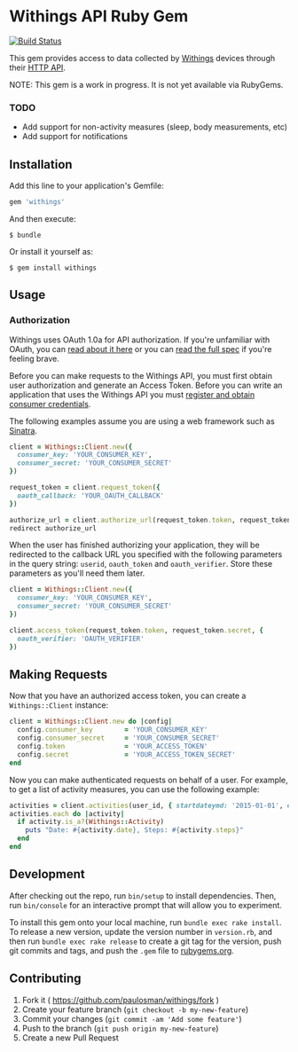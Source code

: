 # Withings API Ruby Gem

[![Build Status](http://img.shields.io/travis/paulosman/withings.svg)][travis]

This gem provides access to data collected by [Withings](http://withings.com/) devices through
their [HTTP API](https://oauth.withings.com/api/doc).

NOTE: This gem is a work in progress. It is not yet available via RubyGems.

[travis]: https://travis-ci.org/paulosman/withings

### TODO

* Add support for non-activity measures (sleep, body measurements, etc)
* Add support for notifications

## Installation

Add this line to your application's Gemfile:

```ruby
gem 'withings'
```

And then execute:

    $ bundle

Or install it yourself as:

    $ gem install withings

## Usage

### Authorization

Withings uses OAuth 1.0a for API authorization. If you're unfamiliar with OAuth, you can
[read about it here][bible] or you can [read the full spec][spec] if you're feeling brave.

Before you can make requests to the Withings API, you must first obtain user authorization and
generate an Access Token. Before you can write an application that uses the Withings API you
must [register and obtain consumer credentials][register].

The following examples assume you are using a web framework such as [Sinatra][sinatra].

[register]: https://oauth.withings.com/partner/add "Withings Application Registration"
[bible]: http://oauthbible.com/ "OAuth Bible"
[spec]: http://oauth.net/core/1.0a/ "OAuth 1.0a Core Spec"
[sinatra]: http://www.sinatrarb.com/ "Sinatra"

```ruby
client = Withings::Client.new({
  consumer_key: 'YOUR_CONSUMER_KEY',
  consumer_secret: 'YOUR_CONSUMER_SECRET'
})

request_token = client.request_token({
  oauth_callback: 'YOUR_OAUTH_CALLBACK'
})

authorize_url = client.authorize_url(request_token.token, request_token.secret)
redirect authorize_url
```

When the user has finished authorizing your application, they will be redirected
to the callback URL you specified with the following parameters in the query string:
```userid```, ```oauth_token``` and ```oauth_verifier```. Store these parameters as
you'll need them later.

```ruby
client = Withings::Client.new({
  consumer_key: 'YOUR_CONSUMER_KEY',
  consumer_secret: 'YOUR_CONSUMER_SECRET'
})

client.access_token(request_token.token, request_token.secret, {
  oauth_verifier: 'OAUTH_VERIFIER'
})
```

## Making Requests

Now that you have an authorized access token, you can create a ```Withings::Client``` instance:

```ruby
client = Withings::Client.new do |config|
  config.consumer_key        = 'YOUR_CONSUMER_KEY'
  config.consumer_secret     = 'YOUR_CONSUMER_SECRET'
  config.token               = 'YOUR_ACCESS_TOKEN'
  config.secret              = 'YOUR_ACCESS_TOKEN_SECRET'
end
```

Now you can make authenticated requests on behalf of a user. For example, to get a list of
activity measures, you can use the following example:

```ruby
activities = client.activities(user_id, { startdateymd: '2015-01-01', enddateymd: '2015-02-28' })
activities.each do |activity|
  if activity.is_a?(Withings::Activity)
    puts "Date: #{activity.date}, Steps: #{activity.steps}"
  end
end
```

## Development

After checking out the repo, run `bin/setup` to install dependencies. Then, run `bin/console` for an interactive prompt that will allow you to experiment. 

To install this gem onto your local machine, run `bundle exec rake install`. To release a new version, update the version number in `version.rb`, and then run `bundle exec rake release` to create a git tag for the version, push git commits and tags, and push the `.gem` file to [rubygems.org](https://rubygems.org).

## Contributing

1. Fork it ( https://github.com/paulosman/withings/fork )
2. Create your feature branch (`git checkout -b my-new-feature`)
3. Commit your changes (`git commit -am 'Add some feature'`)
4. Push to the branch (`git push origin my-new-feature`)
5. Create a new Pull Request
